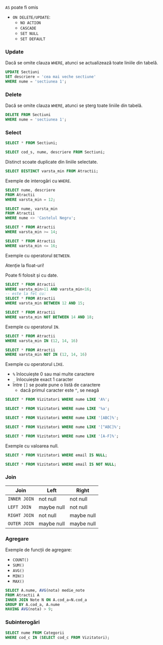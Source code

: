 `AS` poate fi omis

- `ON DELETE/UPDATE`:
	- `NO ACTION`
	- `CASCADE`
	- `SET NULL`
	- `SET DEFAULT`

### Update

Dacă se omite clauza `WHERE`, atunci se actualizează toate liniile din tabelă.

```sql
UPDATE Sectiuni
SET descriere = 'cea mai veche sectiune'
WHERE nume = 'sectiunea 1';
```

### Delete

Dacă se omite clauza `WHERE`, atunci se șterg toate liniile din tabelă.

```sql
DELETE FROM Sectiuni
WHERE nume = 'sectiunea 1';
```

### Select

```sql
SELECT * FROM Sectiuni;
```

```sql
SELECT cod_s, nume, descriere FROM Sectiuni;
```

Distinct scoate duplicate din liniile selectate.

```sql
SELECT DISTINCT varsta_min FROM Atractii;
```

Exemple de interogări cu `WHERE`.

```sql
SELECT nume, descriere
FROM Atractii
WHERE varsta_min = 12;
```

```sql
SELECT nume, varsta_min
FROM Atractii
WHERE nume <> 'Castelul Negru';
```

```sql
SELECT * FROM Atractii
WHERE varsta_min >= 14;
```

```sql
SELECT * FROM Atractii
WHERE varsta_min <= 16;
```

Exemple cu operatorul `BETWEEN`.

Atenție la float-uri!

Poate fi folosit și cu date.

```sql
SELECT * FROM Atractii
WHERE varsta_min>11 AND varsta_min<16;
-- este la fel cu:
SELECT * FROM Atractii
WHERE varsta_min BETWEEN 12 AND 15;
```

```sql
SELECT * FROM Atractii
WHERE varsta_min NOT BETWEEN 14 AND 18;
```

Exemple cu operatorul `IN`.

```sql
SELECT * FROM Atractii
WHERE varsta_min IN (12, 14, 16)
```

```sql
SELECT * FROM Atractii
WHERE varsta_min NOT IN (12, 14, 16)
```

Exemple cu operatorul `LIKE`.

- `%` înlocuiește 0 sau mai multe caractere
- `_` înlocuiește exact 1 caracter
- între `[]` se poate pune o listă de caractere
	- dacă primul caracter este `^`, se neagă

```sql
SELECT * FROM Vizitatori WHERE nume LIKE 'A%';
```

```sql
SELECT * FROM Vizitatori WHERE nume LIKE '%a';
```

```sql
SELECT * FROM Vizitatori WHERE nume LIKE '[ABC]%';
```

```sql
SELECT * FROM Vizitatori WHERE nume LIKE '[^ABC]%';
```

```sql
SELECT * FROM Vizitatori WHERE nume LIKE '[A-F]%';
```

Exemple cu valoarea null.

```sql
SELECT * FROM Vizitatori WHERE email IS NULL;
```

```sql
SELECT * FROM Vizitatori WHERE email IS NOT NULL;
```

### Join

Join         |Left      |Right
-------------|----------|----------
`INNER JOIN` |not null  |not null
`LEFT JOIN`  |maybe null|not null
`RIGHT JOIN` |not null  |maybe null
`OUTER JOIN` |maybe null|maybe null

### Agregare

Exemple de funcții de agregare:

- `COUNT()`
- `SUM()`
- `AVG()`
- `MIN()`
- `MAX()`

```sql
SELECT A.nume, AVG(nota) medie_note
FROM Atractii A
INNER JOIN Note N ON A.cod_a=N.cod_a
GROUP BY A.cod_a, A.nume
HAVING AVG(nota) > 9;
```

### Subinterogări

```sql
SELECT nume FROM Categorii
WHERE cod_c IN (SELECT cod_c FROM Vizitatori);
```
